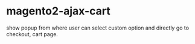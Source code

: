 # magento2-ajax-cart
show popup from where user can select custom option and directly go to checkout, cart page.
